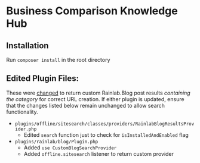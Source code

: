 # Business Comparison Knowledge Hub

## Installation

Run `composer install` in the root directory

## Edited Plugin Files: 
These were [changed](https://goo.gl/obsbDC) to return custom Rainlab.Blog post results _containing the category_ for correct URL creation. If either plugin is updated, ensure that the changes listed below remain unchanged to allow search functionality.


- `plugins/offline/sitesearch/classes/providers/RainlabBlogResultsProvider.php`
    - Edited `search` function just to check for `isInstalledAndEnabled` flag
- `plugins/rainlab/blog/Plugin.php`
    - Added `use CustomBlogSearchProvider`
    - Added `offline.sitesearch` listener to return custom provider